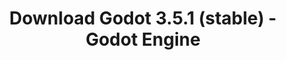 ---
# Generated by /tools/generators/src/download_archive_generator !!! do not edit by hand !!!
title: 'Download Godot 3.5.1 (stable) - Godot Engine'
type: 'download/archive'
name: '3.5.1'
flavor: 'stable'
release_date: '2022-09-28T03:00:00-00:00'
release_notes: 'article/maintenance-release-godot-3-5-1/'
primaryPlatforms:
  - 'android.apk'
  - 'linux.64'
  - 'macos.universal'
  - 'windows.64'
  - 'linux_server.headless.64'
  - 'web'
  - 'templates'
links:
  android.apk:
    name: 'android.apk'
    title: 'Android'
    caption: 'Universal APK (ARM64 + ARMv7 + x86_64 + x86)'
    tags:
      - 'APK download'
      - 'ARM64/v7'
      - 'x86 (64 & 32 bit)'
    hosts:
      github_builds:
        regular: 'https://github.com/godotengine/godot-builds/releases/download/3.5.1-stable/Godot_v3.5.1-stable_android_editor.apk'
        mono: '#'
      github:
        regular: 'https://github.com/godotengine/godot/releases/download/3.5.1-stable/Godot_v3.5.1-stable_android_editor.apk'
        mono: '#'
  linux.64:
    name: 'linux.64'
    title: 'Linux'
    caption: 'Standard (x86_64)'
    tags:
      - '64 bit'
    hosts:
      github_builds:
        regular: 'https://github.com/godotengine/godot-builds/releases/download/3.5.1-stable/Godot_v3.5.1-stable_x11.64.zip'
        mono: 'https://github.com/godotengine/godot-builds/releases/download/3.5.1-stable/Godot_v3.5.1-stable_mono_x11_64.zip'
      github:
        regular: 'https://github.com/godotengine/godot/releases/download/3.5.1-stable/Godot_v3.5.1-stable_x11.64.zip'
        mono: 'https://github.com/godotengine/godot/releases/download/3.5.1-stable/Godot_v3.5.1-stable_mono_x11_64.zip'
  macos.universal:
    name: 'macos.universal'
    title: 'macOS'
    caption: 'Universal (x86_64 + Apple Silicon)'
    tags:
      - 'Intel/Apple Silicon'
      - '64 bit'
    hosts:
      github_builds:
        regular: 'https://github.com/godotengine/godot-builds/releases/download/3.5.1-stable/Godot_v3.5.1-stable_osx.universal.zip'
        mono: 'https://github.com/godotengine/godot-builds/releases/download/3.5.1-stable/Godot_v3.5.1-stable_mono_osx.universal.zip'
      github:
        regular: 'https://github.com/godotengine/godot/releases/download/3.5.1-stable/Godot_v3.5.1-stable_osx.universal.zip'
        mono: 'https://github.com/godotengine/godot/releases/download/3.5.1-stable/Godot_v3.5.1-stable_mono_osx.universal.zip'
  windows.64:
    name: 'windows.64'
    title: 'Windows'
    caption: 'Standard (x86_64)'
    tags:
      - '64 bit'
    hosts:
      github_builds:
        regular: 'https://github.com/godotengine/godot-builds/releases/download/3.5.1-stable/Godot_v3.5.1-stable_win64.exe.zip'
        mono: 'https://github.com/godotengine/godot-builds/releases/download/3.5.1-stable/Godot_v3.5.1-stable_mono_win64.zip'
      github:
        regular: 'https://github.com/godotengine/godot/releases/download/3.5.1-stable/Godot_v3.5.1-stable_win64.exe.zip'
        mono: 'https://github.com/godotengine/godot/releases/download/3.5.1-stable/Godot_v3.5.1-stable_mono_win64.zip'
  linux_server.headless.64:
    name: 'linux_server.headless.64'
    title: 'Linux Server'
    caption: 'Headless (x86_64)'
    tags:
      - '64 bit'
      - 'Headless'
    hosts:
      github_builds:
        regular: 'https://github.com/godotengine/godot-builds/releases/download/3.5.1-stable/Godot_v3.5.1-stable_linux_headless.64.zip'
        mono: 'https://github.com/godotengine/godot-builds/releases/download/3.5.1-stable/Godot_v3.5.1-stable_mono_linux_headless_64.zip'
      github:
        regular: 'https://github.com/godotengine/godot/releases/download/3.5.1-stable/Godot_v3.5.1-stable_linux_headless.64.zip'
        mono: 'https://github.com/godotengine/godot/releases/download/3.5.1-stable/Godot_v3.5.1-stable_mono_linux_headless_64.zip'
  web:
    name: 'web'
    title: 'Web editor'
    caption: ''
    tags:
      - 'Self-hosted'
      - 'Cross-platform'
    hosts:
      github_builds:
        regular: 'https://github.com/godotengine/godot-builds/releases/download/3.5.1-stable/Godot_v3.5.1-stable_web_editor.zip'
        mono: '#'
      github:
        regular: 'https://github.com/godotengine/godot/releases/download/3.5.1-stable/Godot_v3.5.1-stable_web_editor.zip'
        mono: '#'
  linux.32:
    name: 'linux.32'
    title: 'Linux'
    caption: 'Standard (x86)'
    tags:
      - '32 bit'
    hosts:
      github_builds:
        regular: 'https://github.com/godotengine/godot-builds/releases/download/3.5.1-stable/Godot_v3.5.1-stable_x11.32.zip'
        mono: 'https://github.com/godotengine/godot-builds/releases/download/3.5.1-stable/Godot_v3.5.1-stable_mono_x11_32.zip'
      github:
        regular: 'https://github.com/godotengine/godot/releases/download/3.5.1-stable/Godot_v3.5.1-stable_x11.32.zip'
        mono: 'https://github.com/godotengine/godot/releases/download/3.5.1-stable/Godot_v3.5.1-stable_mono_x11_32.zip'
  windows.32:
    name: 'windows.32'
    title: 'Windows'
    caption: 'Standard (x86)'
    tags:
      - '32 bit'
    hosts:
      github_builds:
        regular: 'https://github.com/godotengine/godot-builds/releases/download/3.5.1-stable/Godot_v3.5.1-stable_win32.exe.zip'
        mono: 'https://github.com/godotengine/godot-builds/releases/download/3.5.1-stable/Godot_v3.5.1-stable_mono_win32.zip'
      github:
        regular: 'https://github.com/godotengine/godot/releases/download/3.5.1-stable/Godot_v3.5.1-stable_win32.exe.zip'
        mono: 'https://github.com/godotengine/godot/releases/download/3.5.1-stable/Godot_v3.5.1-stable_mono_win32.zip'
  linux_server.64:
    name: 'linux_server.64'
    title: 'Linux Server'
    caption: 'Standard (x86_64)'
    tags:
      - '64 bit'
    hosts:
      github_builds:
        regular: 'https://github.com/godotengine/godot-builds/releases/download/3.5.1-stable/Godot_v3.5.1-stable_linux_server.64.zip'
        mono: 'https://github.com/godotengine/godot-builds/releases/download/3.5.1-stable/Godot_v3.5.1-stable_mono_linux_server_64.zip'
      github:
        regular: 'https://github.com/godotengine/godot/releases/download/3.5.1-stable/Godot_v3.5.1-stable_linux_server.64.zip'
        mono: 'https://github.com/godotengine/godot/releases/download/3.5.1-stable/Godot_v3.5.1-stable_mono_linux_server_64.zip'
  aar_library:
    name: 'aar_library'
    title: 'AAR library'
    caption: ''
    tags:
      - 'Android plugins'
      - 'Java'
      - 'Kotlin'
    hosts:
      github_builds:
        regular: 'https://github.com/godotengine/godot-builds/releases/download/3.5.1-stable/godot-lib.3.5.1.stable.release.aar'
        mono: 'https://github.com/godotengine/godot-builds/releases/download/3.5.1-stable/godot-lib.3.5.1.stable.mono.release.aar'
      github:
        regular: 'https://github.com/godotengine/godot/releases/download/3.5.1-stable/godot-lib.3.5.1.stable.release.aar'
        mono: 'https://github.com/godotengine/godot/releases/download/3.5.1-stable/godot-lib.3.5.1.stable.mono.release.aar'
  templates:
    name: 'templates'
    title: 'Export templates'
    caption: ''
    tags:
      - 'Used to export your games to all supported platforms'
    hosts:
      github_builds:
        regular: 'https://github.com/godotengine/godot-builds/releases/download/3.5.1-stable/Godot_v3.5.1-stable_export_templates.tpz'
        mono: 'https://github.com/godotengine/godot-builds/releases/download/3.5.1-stable/Godot_v3.5.1-stable_mono_export_templates.tpz'
      github:
        regular: 'https://github.com/godotengine/godot/releases/download/3.5.1-stable/Godot_v3.5.1-stable_export_templates.tpz'
        mono: 'https://github.com/godotengine/godot/releases/download/3.5.1-stable/Godot_v3.5.1-stable_mono_export_templates.tpz'
---